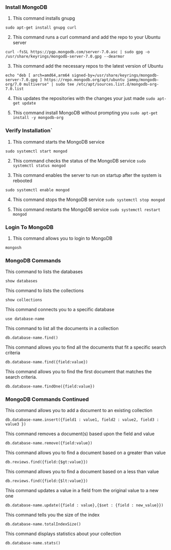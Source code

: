### Install MongoDB

1. This command installs gnupg

`sudo apt-get install gnupg curl`

2. This command runs a curl command and add the repo to your Ubuntu server

`curl -fsSL https://pgp.mongodb.com/server-7.0.asc | sudo gpg -o /usr/share/keyrings/mongodb-server-7.0.gpg --dearmor`

3. This command add the necessary repos to the latest version of Ubuntu

`echo "deb [ arch=amd64,arm64 signed-by=/usr/share/keyrings/mongodb-server-7.0.gpg ] https://repo.mongodb.org/apt/ubuntu jammy/mongodb-org/7.0 multiverse" | sudo tee /etc/apt/sources.list.d/mongodb-org-7.0.list`

4. This updates the repositories with the changes your just made
`sudo apt-get update`

5. This command install MongoDB without prompting you
`sudo apt-get install -y mongodb-org`


### Verify Installation`

1. This command starts the MongoDB service

`sudo systemctl start mongod`

2. This command checks the status of the MongoDB service
`sudo systemctl status mongod`

3. This command enables the server to run on startup after the system is rebooted

`sudo systemctl enable mongod`

4. This command stops the MongoDB service
`sudo systemctl stop mongod`

5. This command restarts the MongoDB service
`sudo systemctl restart mongod`


### Login To MongoDB

1. This command allows you to login to MongoDB

`mongosh`

### MongoDB Commands

This command to lists the databases

`show databases`

This command to lists the collections

`show collections`

This command connects you to a specific database

`use database-name`

This command to list all the documents in a collection

`db.database-name.find()`

This command allows you to find all the documents that fit a specific search criteria

`db.database-name.find({field:value})`

This command allows you to find the first document that matches the search criteria.

`db.database-name.findOne({field:value})`

### MongoDB Commands Continued

This command allows you to add a document to an existing collection

`db.database-name.insert({field1 : value1, field2 : value2, field3 : value3 })`

This command removes a document(s) based upon the field and value

`db.database-name.remove({field:value})`

This command allows you to find a document based on a greater than value

`db.reviews.find({field:{$gt:value}})`

This command allows you to find a document based on a less than value

`db.reviews.find({field:{$lt:value}})`

This command updates a value in a field from the original value to a new one

`db.database-name.update({field : value},{$set : {field : new_value}})`

This command tells you the size of the index

`db.database-name.totalIndexSize()`

This command displays statistics about your collection

`db.database-name.stats()`

